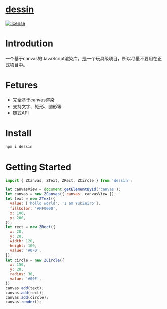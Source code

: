 # [dessin](https://github.com/Yukiniro/dessin)
[![license](https://img.shields.io/apm/l/dessin?style=flat-square)](https://github.com/Yukiniro/dessin/blob/main/LICENSE)

# Introdution
 一个基于canvas的JavaScript渲染库。是一个玩具级项目，所以尽量不要用在正式项目中。

# Fetures
- 完全基于canvas渲染
- 支持文字、矩形、圆形等
- 链式API

# Install
```bash
npm i dessin
```
# Getting Started
```javascript
import { ZCanvas, ZText, ZRect, ZCircle } from 'dessin';

let canvasView = document.getElementById('canvas');
let canvas = new ZCanvas({ canvas: canvasView });
let text = new ZText({
  value: ['hollo world', 'I am Yukiniro'],
  fillColor: '#FF0000',
  x: 100,
  y: 200,
});
let rect = new ZRect({
  x: 20, 
  y: 20,
  width: 120,
  height: 100,
  value: '#0F0',
});
let circle = new ZCircle({
  x: 150, 
  y: 20,
  radius: 30,
  value: '#00F',
})
canvas.add(text);
canvas.add(rect);
canvas.add(circle);
canvas.render();
```